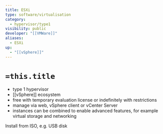 ```yaml
---
title: ESXi
type: software/virtualisation
category:
  - hypervisor/type1
visibility: public
developer: "[[VMWare]]"
aliases:
  - ESXi
up:
  - "[[vSphere]]"
---
```

# `=this.title`

- type 1 hypervisor
- [[vSphere]] ecosystem
- free with temporary evaluation license or indefinitely with restrictions
- manage via web, vSphere client or vCenter Server
- instances can be combined to enable advanced features, for example virtual storage and networking

Install from ISO, e.g. USB disk